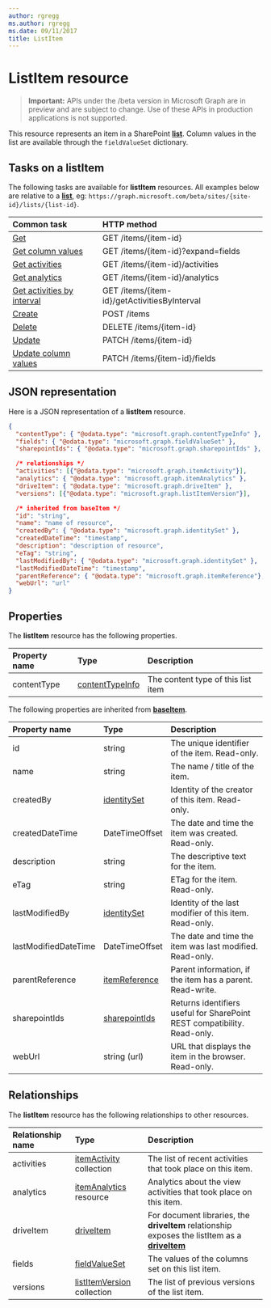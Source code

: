 ```yaml
---
author: rgregg
ms.author: rgregg
ms.date: 09/11/2017
title: ListItem
---
```

# ListItem resource

> **Important:** APIs under the /beta version in Microsoft Graph are in preview and are subject to change. Use of these APIs in production applications is not supported.

This resource represents an item in a SharePoint **[list][]**.
Column values in the list are available through the `fieldValueSet` dictionary.

## Tasks on a listItem

The following tasks are available for **listItem** resources.
All examples below are relative to a **[list][]**, eg: `https://graph.microsoft.com/beta/sites/{site-id}/lists/{list-id}`.

| Common task                    | HTTP method
|:-------------------------------|:------------------------
| [Get][]                        | GET /items/{item-id}
| [Get column values][Get]       | GET /items/{item-id}?expand=fields
| [Get activities][]             | GET /items/{item-id}/activities
| [Get analytics][]              | GET /items/{item-id}/analytics
| [Get activities by interval][] | GET /items/{item-id}/getActivitiesByInterval
| [Create][]                     | POST /items
| [Delete][]                     | DELETE /items/{item-id}
| [Update][]                     | PATCH /items/{item-id}
| [Update column values][Update] | PATCH /items/{item-id}/fields

[Get]: ../api/listitem-get.md
[Get activities]: ../api/itemactivities-list.md
[Get analytics]: ../api/itemanalytics-get.md
[Get activities by interval]: ../api/itemactivity-getbyinterval.md
[Create]: ../api/listitem-create.md
[Delete]: ../api/listitem-delete.md
[Update]: ../api/listitem-update.md

## JSON representation

Here is a JSON representation of a **listItem** resource.

<!--{
  "blockType": "resource",
  "keyProperty": "id",
  "baseType": "microsoft.graph.baseItem",
  "@odata.type": "microsoft.graph.listItem"
}-->

```json
{
  "contentType": { "@odata.type": "microsoft.graph.contentTypeInfo" },
  "fields": { "@odata.type": "microsoft.graph.fieldValueSet" },
  "sharepointIds": { "@odata.type": "microsoft.graph.sharepointIds" },

  /* relationships */
  "activities": [{"@odata.type": "microsoft.graph.itemActivity"}],
  "analytics": { "@odata.type": "microsoft.graph.itemAnalytics" },
  "driveItem": { "@odata.type": "microsoft.graph.driveItem" },
  "versions": [{"@odata.type": "microsoft.graph.listItemVersion"}],

  /* inherited from baseItem */
  "id": "string",
  "name": "name of resource",
  "createdBy": { "@odata.type": "microsoft.graph.identitySet" },
  "createdDateTime": "timestamp",
  "description": "description of resource",
  "eTag": "string",
  "lastModifiedBy": { "@odata.type": "microsoft.graph.identitySet" },
  "lastModifiedDateTime": "timestamp",
  "parentReference": { "@odata.type": "microsoft.graph.itemReference"},
  "webUrl": "url"
}
```

## Properties

The **listItem** resource has the following properties.

| Property name | Type                | Description
|:--------------|:--------------------|:-------------------------------
| contentType   | [contentTypeInfo][] | The content type of this list item

The following properties are inherited from **[baseItem][]**.

| Property name        | Type              | Description
|:---------------------|:------------------|:----------------------------------
| id                   | string            | The unique identifier of the item. Read-only.
| name                 | string            | The name / title of the item.
| createdBy            | [identitySet][]   | Identity of the creator of this item. Read-only.
| createdDateTime      | DateTimeOffset    | The date and time the item was created. Read-only.
| description          | string            | The descriptive text for the item.
| eTag                 | string            | ETag for the item. Read-only.                                                          |
| lastModifiedBy       | [identitySet][]   | Identity of the last modifier of this item. Read-only.
| lastModifiedDateTime | DateTimeOffset    | The date and time the item was last modified. Read-only.
| parentReference      | [itemReference][] | Parent information, if the item has a parent. Read-write.
| sharepointIds        | [sharepointIds][] | Returns identifiers useful for SharePoint REST compatibility. Read-only.
| webUrl               | string (url)      | URL that displays the item in the browser. Read-only.

## Relationships

 The **listItem** resource has the following relationships to other resources.

| Relationship name | Type                           | Description
|:------------------|:-------------------------------|:-------------------------------
| activities        | [itemActivity][] collection    | The list of recent activities that took place on this item.
| analytics         | [itemAnalytics][] resource     | Analytics about the view activities that took place on this item.
| driveItem         | [driveItem][]                  | For document libraries, the **driveItem** relationship exposes the listItem as a **[driveItem][]**
| fields            | [fieldValueSet][]              | The values of the columns set on this list item.
| versions          | [listItemVersion][] collection | The list of previous versions of the list item.

[baseItem]: baseitem.md
[contentTypeInfo]: contenttypeinfo.md
[driveItem]: driveitem.md
[fieldValueSet]: fieldvalueset.md
[identitySet]: identityset.md
[itemActivity]: itemactivity.md
[itemAnalytics]: itemanalytics.md
[itemReference]: itemreference.md
[list]: list.md
[listItemVersion]: listitemversion.md
[sharepointIds]: sharepointids.md

<!-- {
  "type": "#page.annotation",
  "description": "",
  "keywords": "",
  "section": "documentation",
  "tocPath": "Resources/ListItem",
  "tocBookmarks": {
    "ListItem": "#"
  }
} -->
